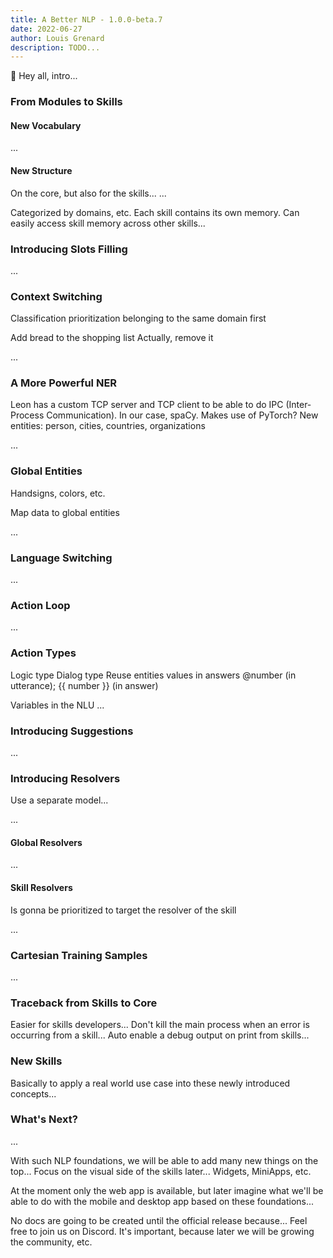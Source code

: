 ```yaml
---
title: A Better NLP - 1.0.0-beta.7
date: 2022-06-27
author: Louis Grenard
description: TODO...
---
```


👋 Hey all, intro...


### From Modules to Skills

#### New Vocabulary

...

#### New Structure

On the core, but also for the skills...
...

Categorized by domains, etc.
Each skill contains its own memory.
Can easily access skill memory across other skills...

### Introducing Slots Filling

...

### Context Switching

Classification prioritization belonging to the same domain first

Add bread to the shopping list
Actually, remove it

...

### A More Powerful NER

Leon has a custom TCP server and TCP client to be able to do IPC (Inter-Process Communication).
In our case, spaCy. Makes use of PyTorch?
New entities: person, cities, countries, organizations

...

### Global Entities

Handsigns, colors, etc.

Map data to global entities

...

### Language Switching

...

### Action Loop

...

### Action Types

Logic type
Dialog type
  Reuse entities values in answers @number (in utterance); {{ number }} (in answer)

Variables in the NLU
...

### Introducing Suggestions

...

### Introducing Resolvers

Use a separate model...

...

#### Global Resolvers

...

#### Skill Resolvers

Is gonna be prioritized to target the resolver of the skill

...

### Cartesian Training Samples

...

### Traceback from Skills to Core

Easier for skills developers...
Don't kill the main process when an error is occurring from a skill...
Auto enable a debug output on print from skills...

### New Skills

Basically to apply a real world use case into these newly introduced concepts...

### What's Next?

...

With such NLP foundations, we will be able to add many new things on the top...
Focus on the visual side of the skills later... Widgets, MiniApps, etc.

At the moment only the web app is available, but later imagine what we'll be able to do with the mobile and desktop app based on these foundations...

No docs are going to be created until the official release because...
Feel free to join us on Discord. It's important, because later we will be growing the community, etc.
